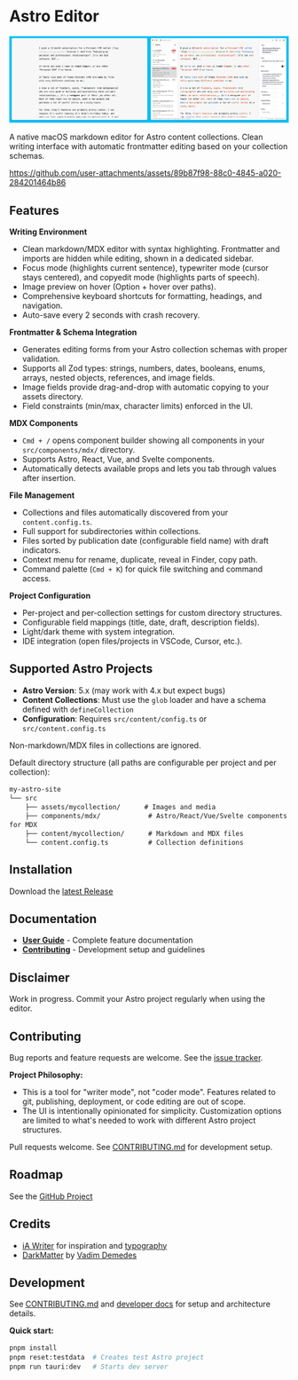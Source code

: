 # Astro Editor

![Screenshots of Astro Editor](docs/assets/header.png)

A native macOS markdown editor for Astro content collections. Clean writing interface with automatic frontmatter editing based on your collection schemas.

https://github.com/user-attachments/assets/89b87f98-88c0-4845-a020-284201464b86

## Features

**Writing Environment**
- Clean markdown/MDX editor with syntax highlighting. Frontmatter and imports are hidden while editing, shown in a dedicated sidebar.
- Focus mode (highlights current sentence), typewriter mode (cursor stays centered), and copyedit mode (highlights parts of speech).
- Image preview on hover (Option + hover over paths).
- Comprehensive keyboard shortcuts for formatting, headings, and navigation.
- Auto-save every 2 seconds with crash recovery.

**Frontmatter & Schema Integration**
- Generates editing forms from your Astro collection schemas with proper validation.
- Supports all Zod types: strings, numbers, dates, booleans, enums, arrays, nested objects, references, and image fields.
- Image fields provide drag-and-drop with automatic copying to your assets directory.
- Field constraints (min/max, character limits) enforced in the UI.

**MDX Components**
- `Cmd + /` opens component builder showing all components in your `src/components/mdx/` directory.
- Supports Astro, React, Vue, and Svelte components.
- Automatically detects available props and lets you tab through values after insertion.

**File Management**
- Collections and files automatically discovered from your `content.config.ts`.
- Full support for subdirectories within collections.
- Files sorted by publication date (configurable field name) with draft indicators.
- Context menu for rename, duplicate, reveal in Finder, copy path.
- Command palette (`Cmd + K`) for quick file switching and command access.

**Project Configuration**
- Per-project and per-collection settings for custom directory structures.
- Configurable field mappings (title, date, draft, description fields).
- Light/dark theme with system integration.
- IDE integration (open files/projects in VSCode, Cursor, etc.).

## Supported Astro Projects

- **Astro Version**: 5.x (may work with 4.x but expect bugs)
- **Content Collections**: Must use the `glob` loader and have a schema defined with `defineCollection`
- **Configuration**: Requires `src/content/config.ts` or `src/content.config.ts`

Non-markdown/MDX files in collections are ignored.

Default directory structure (all paths are configurable per project and per collection):

```
my-astro-site
└── src
    ├── assets/mycollection/      # Images and media
    ├── components/mdx/            # Astro/React/Vue/Svelte components for MDX
    ├── content/mycollection/      # Markdown and MDX files
    └── content.config.ts          # Collection definitions
```

## Installation

Download the [latest Release](https://github.com/dannysmith/astro-editor/releases)

## Documentation

- **[User Guide](docs/user-guide.md)** - Complete feature documentation
- **[Contributing](docs/CONTRIBUTING.md)** - Development setup and guidelines

## Disclaimer

Work in progress. Commit your Astro project regularly when using the editor.

## Contributing

Bug reports and feature requests are welcome. See the [issue tracker](https://github.com/dannysmith/astro-editor/issues).

**Project Philosophy:**
- This is a tool for "writer mode", not "coder mode". Features related to git, publishing, deployment, or code editing are out of scope.
- The UI is intentionally opinionated for simplicity. Customization options are limited to what's needed to work with different Astro project structures.

Pull requests welcome. See [CONTRIBUTING.md](docs/CONTRIBUTING.md) for development setup.

## Roadmap

See the [GitHub Project](https://github.com/users/dannysmith/projects/5/)

## Credits

- [iA Writer](https://ia.net/writer) for inspiration and [typography](https://github.com/iaolo/iA-Fonts)
- [DarkMatter](https://getdarkmatter.dev/) by [Vadim Demedes](https://vadimdemedes.com/)

## Development

See [CONTRIBUTING.md](docs/CONTRIBUTING.md) and [developer docs](docs/developer/) for setup and architecture details.

**Quick start:**
```bash
pnpm install
pnpm reset:testdata  # Creates test Astro project
pnpm run tauri:dev   # Starts dev server
```
